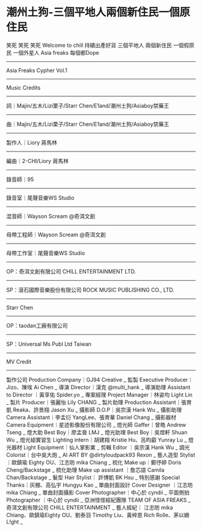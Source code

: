 # 潮州土狗-三個平地人兩個新住民一個原住民
笑死 笑死 笑死
Welcome to chill  持續出產好貨
三個平地人 兩個新住民 
一個假原民 一個外星人
Asia freaks 每個都Dope
______________________________________
Asia Freaks Cypher Vol.1
______________________________________
Music Credits
_____________________________________________________________
詞｜Majin/五木/Lizi栗子/Starr Chen/E1and/潮州土狗/Asiaboy禁藥王
_____________________________________________________________
曲｜Majin/五木/Lizi栗子/Starr Chen/E1and/潮州土狗/Asiaboy禁藥王
___________________
製作人｜Liory 蔣馬林
___________________
編曲｜2-CHI/Liory 蔣馬林
_______________________
錄音師｜95
_________
錄音室｜尾聲音樂WS Studio
________________________
混音師｜Wayson Scream @奇洱文創
______________________________
母帶工程師｜Wayson Scream @奇洱文創
_________________________________
母帶工作室｜尾聲音樂WS Studio
____________________________
OP：奇洱文創有限公司 CHILL ENTERTAINMENT LTD.
____________________________________________
SP：滾石國際音樂股份有限公司 ROCK MUSIC PUBLISHING CO., LTD.
__________________________________________________________
Starr Chen
__________
OP：taodan工廠有限公司
___________________
SP：Universal Ms Publ Ltd Taiwan

--------------------------------------------------------------------------------
MV Credit
_____________
製作公司 Production Company｜GJ94 Creative
_
監製 Executive Producer｜Jizo、陳埃 Ai Chen 
_
導演 Director｜漢克 @multi_hank
_
導演助理 Assistant to Director ｜黃享佑 Spider.yo
_
專案經理 Project Manager｜林姿均 Light Lin
_
製片 Producer｜張麗怡 Lily CHANG
_
製片助理 Production Assistant｜張育凱 Reaka、許景翔 Jason Xu
_
攝影師 D.O.P｜吳宗漢 Hank Wu
_
攝影助理 Camera Assistant｜李孟衍 YangLee、張育華 Daniel Chang
_
攝影器材 Camera Equipment｜星迹影像股份有限公司
_
燈光師 Gaffer｜曾皓 Andrew Tseng
_
燈大助 Best Boy｜廖孟晉 LMJ
_
燈光助理 Best Boy｜吳煜軒 Shuan Wu 
_
燈光組實習生 Lighting intern｜胡建翔 Kristie Hu、呂昀叡 Yunray Lu
_
燈光器材 Light Equipment｜仙人掌影業
_
剪輯 Editor ｜吳宗漢 Hank Wu
_
調光 Colorist｜台中吳大炮
_
AI ART BY @dirtyloudpack93 Rexon
_
藝人造型 Stylist｜歐鎮瑜 Eighty OU、江志昉 mika Chiang
_
梳化 Make up｜鄭伃婷 Doris Cheng/Backstage
_
梳化助理 Make up assistant ｜詹芯語 Camila Chan/Backstage
_
髮型 Hair Stylist｜ 許博凱 BK Hsu
_
特別感謝 Special Thanks｜灰棚、高弘宇 Hungyu Kao
_
單曲封面設計 Cover Designer ｜江志昉 mika Chiang
_
單曲封面攝影 Cover Photographer｜中心於 cyndii
_
平面側拍 Photographer ｜中心於 cyndii
_
亞洲怪怪經紀團隊 TEAM OF ASIA FREAKS 
_
奇洱文創有限公司 CHILL ENTERTAINMENT
_
藝人經紀｜ 江志昉 mika Chiang、歐鎮瑜Eighty OU、劉泰羽 Timothy Liu、黃梓恩 Rich Rolle、茅以姍L!ght
_
